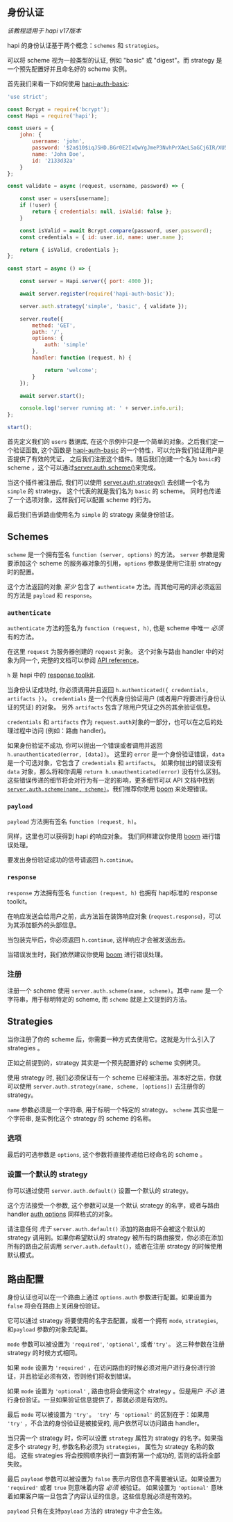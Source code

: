 ## 身份认证

_该教程适用于 hapi v17版本_

hapi 的身份认证基于两个概念：`schemes` 和 `strategies`。

可以将 scheme 视为一般类型的认证, 例如 "basic" 或 "digest"。而 strategy 是一个预先配置好并且命名好的 scheme 实例。

首先我们来看一下如何使用 [hapi-auth-basic](https://github.com/hapijs/hapi-auth-basic):

```javascript
'use strict';

const Bcrypt = require('bcrypt');
const Hapi = require('hapi');

const users = {
    john: {
        username: 'john',
        password: '$2a$10$iqJSHD.BGr0E2IxQwYgJmeP3NvhPrXAeLSaGCj6IR/XU5QtjVu5Tm',   // '密码: secret'
        name: 'John Doe',
        id: '2133d32a'
    }
};

const validate = async (request, username, password) => {

    const user = users[username];
    if (!user) {
        return { credentials: null, isValid: false };
    }

    const isValid = await Bcrypt.compare(password, user.password);
    const credentials = { id: user.id, name: user.name };

    return { isValid, credentials };
};

const start = async () => {

    const server = Hapi.server({ port: 4000 });

    await server.register(require('hapi-auth-basic'));

    server.auth.strategy('simple', 'basic', { validate });

    server.route({
        method: 'GET',
        path: '/',
        options: {
            auth: 'simple'
        },
        handler: function (request, h) {

            return 'welcome';
        }
    });

    await server.start();

    console.log('server running at: ' + server.info.uri);
};

start();
```

首先定义我们的 `users` 数据库, 在这个示例中只是一个简单的对象。之后我们定一个验证函数, 这个函数是 [hapi-auth-basic](https://github.com/hapijs/hapi-auth-basic) 的一个特性，可以允许我们验证用户是否提供了有效的凭证，
之后我们注册这个插件。随后我们创建一个名为 `basic`的 scheme ，这个可以通过[server.auth.scheme()](/api#serverauthschemename-scheme)来完成。

当这个插件被注册后, 我们可以使用 [server.auth.strategy()](/api#serverauthstrategyname-scheme-mode-options) 去创建一个名为 `simple` 的 strategy。 这个代表的就是我们名为 `basic` 的 scheme。 同时也传递了一个选项对象，这样我们可以配置 scheme 的行为。

最后我们告诉路由使用名为 `simple` 的 strategy 来做身份验证。

## Schemes

`scheme` 是一个拥有签名 `function (server, options)` 的方法。 `server` 参数是需要添加这个 scheme 的服务器对象的引用，`options` 参数是使用它注册 strategy 时的配置。

这个方法返回的对象 *至少* 包含了 `authenticate` 方法。而其他可用的非必须返回的方法是 `payload` 和 `response`。

### `authenticate`

`authenticate` 方法的签名为 `function (request, h)`, 也是 scheme 中唯一 *必须* 有的方法。

在这里 `request` 为服务器创建的 `request` 对象。 这个对象与路由 handler 中的对象为同一个, 完整的文档可以参阅 [API reference](/api#request-object)。

`h` 是 hapi 中的 [response toolkit](https://hapijs.com/api#response-toolkit).

当身份认证成功时, 你必须调用并且返回 `h.authenticated({ credentials, artifacts })`。 `credentials` 是一个代表身份验证用户 (或者用户将要进行身份认证的凭证) 的对象。 另外 `artifacts` 包含了除用户凭证之外的其余验证信息。

`credentials` 和 `artifacts` 作为 `request.auth`对象的一部分，也可以在之后的处理过程中访问 (例如：路由 handler)。

如果身份验证不成功, 你可以抛出一个错误或者调用并返回 `h.unauthenticated(error, [data])`。 这里的 `error` 是一个身份验证错误，`data` 是一个可选对象，它包含了 `credentials` 和 `artifacts`。 如果你抛出的错误没有 `data` 对象，那么将和你调用 `return h.unauthenticated(error)` 没有什么区别。 这些错误传递的细节将会对行为有一定的影响，更多细节可以 API 文档中找到 [`server.auth.scheme(name, scheme)`](https://hapijs.com/api#-serverauthschemename-scheme)。我们推荐你使用 [boom](https://github.com/hapijs/boom) 来处理错误。

### `payload`

`payload` 方法拥有签名 `function (request, h)`。

同样，这里也可以获得到 hapi 的响应对象。 我们同样建议你使用 [boom](https://github.com/hapijs/boom) 进行错误处理。

要发出身份验证成功的信号请返回 `h.continue`。

### `response`

`response` 方法拥有签名 `function (request, h)` 也拥有 hapi标准的 response toolkit。

在响应发送会给用户之前，此方法旨在装饰响应对象 (`request.response`)，可以为其添加额外的头部信息。

当包装完毕后，你必须返回 `h.continue`, 这样响应才会被发送出去。

当错误发生时，我们依然建议你使用 [boom](https://github.com/hapijs/boom) 进行错误处理。

### 注册

注册一个 scheme 使用 `server.auth.scheme(name, scheme)`。其中 `name` 是一个字符串，用于标明特定的 scheme, 而 `scheme` 就是上文提到的方法。

## Strategies

当你注册了你的 scheme 后，你需要一种方式去使用它。这就是为什么引入了 strategies 。

正如之前提到的，strategy 其实是一个预先配置好的 scheme 实例拷贝。

使用 strategy 时, 我们必须保证有一个 scheme 已经被注册。准本好之后，你就可以使用 `server.auth.strategy(name, scheme, [options])` 去注册你的 strategy。

`name` 参数必须是一个字符串, 用于标明一个特定的 strategy。 `scheme` 其实也是一个字符串, 是实例化这个 strategy 的 scheme 的名称。

### 选项

最后的可选参数是 `options`, 这个参数将直接传递给已经命名的 scheme 。

### 设置一个默认的 strategy

你可以通过使用 `server.auth.default()` 设置一个默认的 strategy。

这个方法接受一个参数, 这个参数可以是一个默认 strategy 的名字，或者与路由handler [auth options](#route-configuration) 同样格式的对象。

请注意任何 *先于* `server.auth.default()` 添加的路由将不会被这个默认的 strategy 调用到。如果你希望默认的 strategy 被所有的路由接受，你必须在添加所有的路由之前调用 `server.auth.default()`，或者在注册 strategy 的时候使用默认模式。

## 路由配置

身份认证也可以在一个路由上通过 `options.auth` 参数进行配置。如果设置为 `false` 将会在路由上关闭身份验证。

它可以通过 strategy 将要使用的名字去配置，或者一个拥有 `mode`, `strategies`, 和`payload` 参数的对象去配置。

`mode` 参数可以被设置为 `'required'`, `'optional'`, 或者`'try'`。 这三种参数在注册 strategy 的时候方式相同。

如果 `mode` 设置为 `'required'` ，在访问路由的时候必须对用户进行身份进行验证，并且验证必须有效，否则他们将收到错误。

如果 `mode` 设置为 `'optional'` , 路由也将会使用这个 strategy 。但是用户 *不必* 进行身份验证。一旦如果验证信息提供了，那就必须是有效的。

最后 `mode` 可以被设置为 `'try'`。 `'try'` 与 `'optional'` 的区别在于：如果用 `'try'` ，不合法的身份验证是被接受的, 用户依然可以访问路由 handler。

当只需一个 strategy 时，你可以设置 `strategy` 属性为 strategy 的名字。如果指定多个 strategy 时, 参数名称必须为 `strategies`， 属性为 strategy 名称的数组。 这些 strategies 将会按照顺序执行一直到有第一个成功的, 否则的话将全部失败。

最后 `payload` 参数可以被设置为 `false` 表示内容信息不需要被认证。如果设置为 `'required'` 或者 `true` 则意味着内容 *必须* 被验证。 如果设置为 `'optional'` 意味着如果客户端一旦包含了内容认证的信息，这些信息就必须是有效的。

`payload` 只有在支持`payload` 方法的 strategy 中才会生效。
